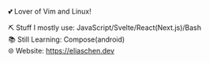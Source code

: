 💕 Lover of Vim and Linux!

⛏️ Stuff I mostly use: JavaScript/Svelte/React(Next.js)/Bash\
📚 Still Learning: Compose(android)\
🌐 Website: https://eliaschen.dev
